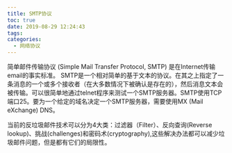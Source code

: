 ```yaml
---
title: SMTP协议
toc: true
date: 2019-08-29 12:24:43
tags:
categories:
  - 网络协议
---
```

简单邮件传输协议 (Simple Mail Transfer Protocol, SMTP) 是在Internet传输email的事实标准。
SMTP是一个相对简单的基于文本的协议。在其之上指定了一条消息的一个或多个接收者（在大多数情况下被确认是存在的），然后消息文本会被传输。可以很简单地通过telnet程序来测试一个SMTP服务器。SMTP使用TCP端口25。要为一个给定的域名决定一个SMTP服务器，需要使用MX (Mail eXchange) DNS。

当前的反垃圾邮件技术可以分为4大类：过滤器（Filter）、反向查询(Reverse lookup)、挑战(challenges)和密码术(cryptography),这些解决办法都可以减少垃圾邮件问题，但是都有它们的局限性。
